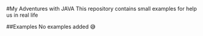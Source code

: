 #My Adventures with JAVA
This repository contains small examples for help us in real life

##Examples
No examples added :sweat_smile: